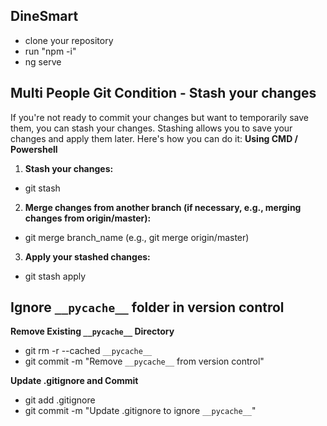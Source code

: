 ## DineSmart

- clone your repository
- run "npm -i"
- ng serve

## Multi People Git Condition - Stash your changes

If you're not ready to commit your changes but want to temporarily save them, you can stash your changes. Stashing allows you to save your changes and apply them later. Here's how you can do it:
**Using CMD / Powershell**

1. **Stash your changes:**

- git stash

2. **Merge changes from another branch (if necessary, e.g., merging changes from origin/master):**

- git merge branch_name (e.g., git merge origin/master)

3. **Apply your stashed changes:**

- git stash apply

## Ignore `__pycache__` folder in version control

**Remove Existing `__pycache__` Directory**

- git rm -r --cached `__pycache__`
- git commit -m "Remove `__pycache__` from version control"

**Update .gitignore and Commit**

- git add .gitignore
- git commit -m "Update .gitignore to ignore `__pycache__`"
